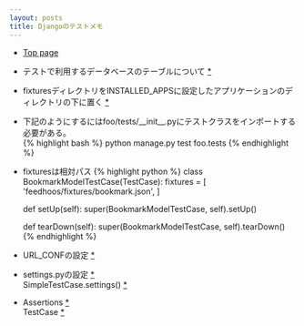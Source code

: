```yaml
---
layout: posts
title: Djangoのテストメモ 
---
```

* [Top page](https://docs.djangoproject.com/en/dev/topics/testing/)

* テストで利用するデータベースのテーブルについて [*](https://docs.djangoproject.com/en/1.8/topics/testing/overview/#the-test-database)    

* fixturesディレクトリをINSTALLED_APPSに設定したアプリケーションのディレクトリの下に置く [*](https://docs.djangoproject.com/en/1.8/topics/testing/tools/#fixture-loading)   

* 下記のようにするにはfoo/tests/\_\_init\_\_.pyにテストクラスをインポートする必要がある。   
{% highlight bash %}
python manage.py test foo.tests 
{% endhighlight %}

* fixturesは相対パス
{% highlight python %}
class BookmarkModelTestCase(TestCase):
    fixtures = [
        'feedhoos/fixtures/bookmark.json',
    ]

    def setUp(self):
        super(BookmarkModelTestCase, self).setUp()

    def tearDown(self):
        super(BookmarkModelTestCase, self).tearDown()
{% endhighlight %}

* URL_CONFの設定 [*](https://docs.djangoproject.com/en/stable/topics/testing/tools/#urlconf-configuration)    
    
* settings.pyの設定 [*](https://docs.djangoproject.com/en/stable/topics/testing/tools/#overriding-settings)    
SimpleTestCase.settings() [*](https://docs.djangoproject.com/en/stable/topics/testing/tools/#overriding-settings)  

* Assertions [*](https://docs.djangoproject.com/en/1.9/topics/testing/tools/#assertions)    
TestCase [*](http://docs.python.jp/2/library/unittest.html#unittest.TestCase)    
    

